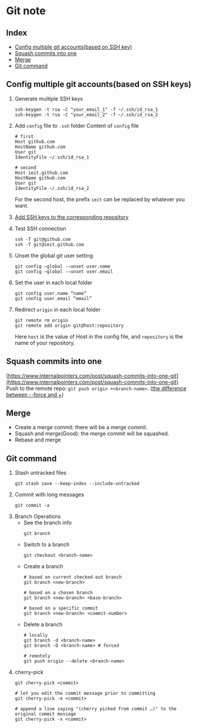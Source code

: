 # Git note

## Index
* [Config multiple git accounts(based on SSH key)](#config-multiple-git-accounts)
* [Squash commits into one](squash-commits-into-one)
* [Merge](#merge)
* [Git command](#git-command)

## Config multiple git accounts(based on SSH keys)
1. Generate multiple SSH keys
    ```
    ssh-keygen -t rsa -C "your_email_1" -f ~/.ssh/id_rsa_1
    ssh-keygen -t rsa -C "your_email_2" -f ~/.ssh/id_rsa_2
    ```

2. Add `config` file to `.ssh` folder
    Content of `config` file
    ```
    # first                                                                       
    Host github.com
    HostName github.com
    User git
    IdentityFile ~/.ssh/id_rsa_1

    # second                                                               
    Host ieit.github.com
    HostName github.com
    User git
    IdentityFile ~/.ssh/id_rsa_2
    ```
    For the second host, the prefix `ieit` can be replaced by whatever you want.
3. [Add SSH keys to the corresponding repository](https://help.github.com/en/enterprise/2.15/user/articles/adding-a-new-ssh-key-to-your-github-account)
4. Test SSH connection
    ```
    ssh -T git@github.com
    ssh -T git@ieit.github.com
    ```
5. Unset the global git user setting
    ```
    git config –global -–unset user.name
    git config –global -–unset user.email
    ```

6. Set the user in each local folder
    ```
    git config user.name “name”
    git config user.email “email”
    ```
7. Redirect `origin` in each local folder
    ```
    git remote rm origin
    git remote add origin git@host:repository
    ```
    Here `host` is the value of Host in the config file, and `repository` is the name of your repository.

## Squash commits into one
[https://www.internalpointers.com/post/squash-commits-into-one-git](https://www.internalpointers.com/post/squash-commits-into-one-git) </br>
Push to the remote repo: `git push origin +<branch-name>`. ([the difference between --force and +](https://git-scm.com/docs/git-push#Documentation/git-push.txt---force)) 

## Merge
* Create a merge commit: there will be a merge commit.
* Squash and merge(Good): the merge commit will be squashed.
* Rebase and merge

## Git command
1. Stash untracked files
    ```
    git stash save --keep-index --include-untracked
    ```
2. Commit with long messages
    ```
    git commit -a
    ```
3. Branch Operations
    * See the branch info
        ```
        git branch
        ```
    * Switch to a branch
        ```
        git checkout <branch-name>
        ```
    * Create a branch
        ```
        # based on current checked-out branch
        git branch <new-branch>
        
        # based on a chosen branch
        git branch <new-branch> <base-branch>
        
        # based on a specific commit
        git branch <new-branch> <commit-number>

        ```
    * Delete a branch
        ```
        # locally
        git branch -d <branch-name>
        git branch -D <branch-name> # forced
        
        # remotely
        git push origin --delete <branch-name>
        ```
4. cherry-pick
    ```git
    git cherry-pick <commit>
    
    # let you edit the commit message prior to committing
    git cherry-pick -e <commit>
    
    # append a line saying "(cherry picked from commit …​)" to the original commit message
    git cherry-pick -x <commit>
    ```